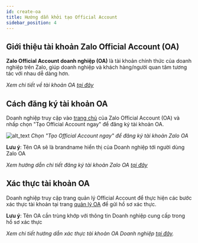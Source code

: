 ```yaml
---
id: create-oa
title: Hướng dẫn khởi tạo Official Account
sidebar_position: 4
---
```


## Giới thiệu tài khoản Zalo Official Account (OA)

**Zalo Official Account doanh nghiệp (OA)** là tài khoản chính thức của
doanh nghiệp trên Zalo, giúp doanh nghiệp và khách hàng/người quan tâm
tương tác với nhau dễ dàng hơn.

_Xem chi tiết về tài khoản OA <ins> [tại
đây](https://zalo.cloud/blog/zalo-oa-xac-thuc-la-gi-huong-dan-lien-ket-zalo-oa-vao-tai-khoan-zca-/kguqjeadm9y4bnaya) </ins>_

## Cách đăng ký tài khoản OA

Doanh nghiệp truy cập vào <ins>[trang
chủ](https://oa.zalo.me/home)</ins> của Zalo Official Account
(OA) và nhấp chọn "Tạo Official Account ngay" để đăng ký tài khoản OA.

![alt_text](https://stc-oa.zdn.vn/uploads/2023/06/13/9219b9132a0f8ab727205ac2f4238ab1.PNG "image create OA")
_Chọn "Tạo Official Account ngay" để đăng ký tài khoản Zalo OA_

**Lưu ý**: Tên OA sẽ là brandname hiển thị của Doanh nghiệp tới người
dùng Zalo OA 

_Xem hướng dẫn chi tiết đăng ký tài khoản Zalo OA <ins> [tại
đây](https://oa.zalo.me/home/resources/guides/huong-dan-dang-ky-tai-khoan-zalo-official-account-doanh-nghiep_61)</ins>_

## Xác thực tài khoản OA

Doanh nghiệp truy cập trang quản lý Official Account để thực hiện các
bước xác thực tài khoản tại trang <ins> [quản lý
OA](https://oa.zalo.me/manage/oa)</ins> để gửi hồ sơ xác thực.

**Lưu ý**: Tên OA cần trùng khớp với thông tin Doanh nghiệp cung cấp
trong hồ sơ xác thực

_Xem chi tiết hướng dẫn xác thực tài khoản OA Doanh nghiệp <ins> [tại
đây](https://oa.zalo.me/home/resources/guides/huong-dan-xac-thuc-tai-khoan-official-account-doanh-nghiep_70)</ins>._
